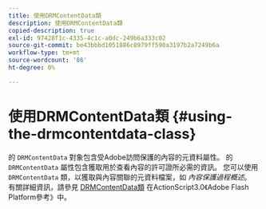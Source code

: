 ```yaml
---
title: 使用DRMContentData類
description: 使用DRMContentData類
copied-description: true
exl-id: 97428f1c-4335-4c1c-a0dc-249b6a333c02
source-git-commit: be43bbbd1051886c8979ff590a3197b2a7249b6a
workflow-type: tm+mt
source-wordcount: '86'
ht-degree: 0%

---
```


# 使用DRMContentData類 {#using-the-drmcontentdata-class}

的 `DRMContentData` 對象包含受Adobe訪問保護的內容的元資料屬性。 的 `DRMContentData` 屬性包含獲取用於查看內容的許可證所必需的資訊。 您可以使用 `DRMContentData` 類，以獲取與內容關聯的元資料檔案，如 *內容保護過程概述*。 有關詳細資訊，請參見 [DRMContentData類](https://help.adobe.com/en_US/FlashPlatform/reference/actionscript/3/flash/net/drm/DRMContentData.html) 在ActionScript3.0《Adobe Flash Platform參考》中。
